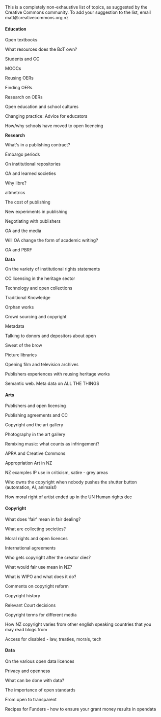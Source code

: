 <html><body><p>This is a completely non-exhaustive list of topics, as suggested by the Creative Commons community. To add your suggestion to the list, email matt@creativecommons.org.nz

</p><h4>Education</h4>

Open textbooks

What resources does the BoT own?

Students and CC

MOOCs

Reusing OERs

Finding OERs

Research on OERs

Open education and school cultures

Changing practice: Advice for educators

How/why schools have moved to open licencing



<strong>Research</strong>



What's in a publishing contract?

Embargo periods

On institutional repositories

OA and learned societies

Why libre?

altmetrics

The cost of publishing

New experiments in publishing

Negotiating with publishers

OA and the media

Will OA change the form of academic writing?

OA and PBRF



<strong>Data</strong>



On the variety of institutional rights statements

CC licensing in the heritage sector

Technology and open collections

Traditional Knowledge

Orphan works

Crowd sourcing and copyright

Metadata

Talking to donors and depositors about open

Sweat of the brow

Picture libraries

Opening film and television archives

Publishers experiences with reusing heritage works

Semantic web. Meta data on ALL THE THINGS

<h4>Arts</h4>

Publishers and open licensing

Publishing agreements and CC

Copyright and the art gallery

Photography in the art gallery

Remixing music: what counts as infringement?

APRA and Creative Commons

Appropriation Art in NZ

NZ examples IP use in criticism, satire - grey areas

Who owns the copyright when nobody pushes the shutter button (automation, AI, animals!)

How moral right of artist ended up in the UN Human rights dec

<h4>Copyright</h4>

What does 'fair' mean in fair dealing?

What are collecting societies?

Moral rights and open licences

International agreements

Who gets copyright after the creator dies?

What would fair use mean in NZ?

What is WIPO and what does it do?

Comments on copyright reform

Copyright history

Relevant Court decisions

Copyright terms for different media

How NZ copyright varies from other english speaking countries that you may read blogs from

Access for disabled - law, treaties, morals, tech

<h4>Data</h4>

On the various open data licences

Privacy and openness

What can be done with data?

The importance of open standards

From open to transparent

Recipes for Funders - how to ensure your grant money results in opendata



 </body></html>